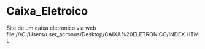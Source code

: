 # Caixa_Eletroico
Site de um caixa eletronico via web
file:///C:/Users/user_acronus/Desktop/CAIXA%20ELETRONICO/INDEX.HTML
